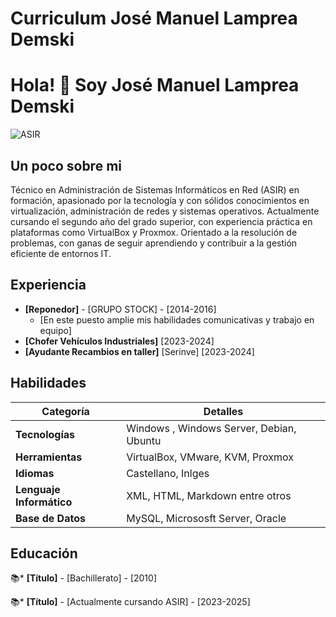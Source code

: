 # Curriculum José Manuel Lamprea Demski

# **Hola! 👋 Soy José Manuel Lamprea Demski**

![ASIR](https://www.cebanc.com/images/2021/02/25/fpb_informatica_comunicaciones.jpg)

## **Un poco sobre mi**

Técnico en Administración de Sistemas Informáticos en Red (ASIR) en formación, apasionado por la tecnología y con sólidos conocimientos en virtualización, administración de redes y sistemas operativos. Actualmente cursando el segundo año del grado superior, con experiencia práctica en plataformas como VirtualBox y Proxmox. Orientado a la resolución de problemas, con ganas de seguir aprendiendo y contribuir a la gestión eficiente de entornos IT.

## **Experiencia**

* **[Reponedor]** - [GRUPO STOCK] - [2014-2016]
    * [En este puesto amplie mis habilidades comunicativas y trabajo en equipo]
* **[Chofer Vehículos Industriales]** [2023-2024]
* **[Ayudante Recambios en taller]** [Serinve] [2023-2024]
   

## **Habilidades**

| **Categoría**                     | **Detalles**                                       |
|-----------------------------------|---------------------------------------------------|
| **Tecnologías**                   | Windows , Windows Server, Debian, Ubuntu          |
| **Herramientas**                  | VirtualBox, VMware, KVM, Proxmox                  |
| **Idiomas**                       | Castellano, Inlges                                |
| **Lenguaje Informático**          | XML, HTML, Markdown entre otros                   |
| **Base de Datos**                 | MySQL, Micrososft Server, Oracle                  |


## **Educación**

📚* **[Título]** - [Bachillerato] - [2010]

📚* **[Título]** - [Actualmente cursando ASIR] - [2023-2025]
